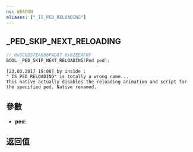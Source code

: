 ```yaml
---
ns: WEAPON
aliases: ["_IS_PED_RELOADING"]
---
```

## _PED_SKIP_NEXT_RELOADING

```c
// 0x8C0D57EA686FAD87 0x82EEAF0F
BOOL _PED_SKIP_NEXT_RELOADING(Ped ped);
```

```
[23.03.2017 19:08] by ins1de :  
"_IS_PED_RELOADING" is totally a wrong name...  
This native actually disables the reloading animation and script for the specified ped. Native renamed.  
```

## 參數
* **ped**: 

## 返回值

